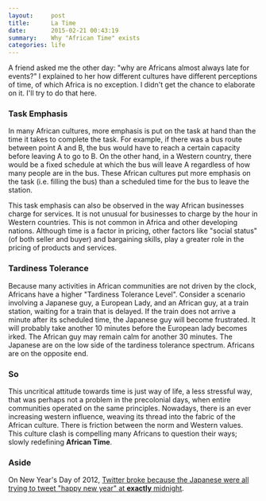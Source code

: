 ```yaml
---
layout:     post
title:      La Time
date:       2015-02-21 00:43:19
summary:    Why "African Time" exists
categories: life
---
```


A friend asked me the other day: "why are Africans almost always late for events?" I explained to her how different cultures have different perceptions of time, of which Africa is no exception. I didn't get the chance to elaborate on it. I'll try to do that here.

### Task Emphasis
In many African cultures, more emphasis is put on the task at hand than the time it takes to complete the task. For example, if there was a bus route between point A and B, the bus would have to reach a certain capacity before leaving A to go to B. On the other hand, in a Western country, there would be a fixed schedule at which the bus will leave A regardless of how many people are in the bus. These African cultures put more emphasis on the task (i.e. filling the bus) than a scheduled time for the bus to leave the station.

This task emphasis can also be observed in the way African businesses charge for services. It is not unusual for businesses to charge by the hour in Western countries. This is not common in Africa and other developing nations. Although time is a factor in pricing, other factors like "social status" (of both seller and buyer) and bargaining skills, play a greater role in the pricing of products and services.

### Tardiness Tolerance
Because many activities in African communities are not driven by the clock, Africans have a higher "Tardiness Tolerance Level". Consider a scenario involving a Japanese guy, a European Lady, and an African guy, at a train station, waiting for a train that is delayed. If the train does not arrive a minute after its scheduled time, the Japanese guy will become frustrated. It will probably take another 10 minutes before the European lady becomes irked. The African guy may remain calm for another 30 minutes. The Japanese are on the low side of the tardiness tolerance spectrum. Africans are on the opposite end.

### So
This uncritical attitude towards time is just way of life, a less stressful way, that was perhaps not a problem in the precolonial days, when entire communities operated on the same principles. Nowadays, there is an ever increasing western influence, weaving its thread into the fabric of the African culture. There is friction between the norm and Western values. This culture clash is compelling many Africans to question their ways; slowly redefining __African Time__.

### Aside
On New Year's Day of 2012, [Twitter broke because the Japanese were all trying to tweet "happy new year" at __exactly__ midnight](http://www.wired.com/2014/09/how-twitter-handles-traffic-from-the-japanese-who-tweet-like-no-one-else/).